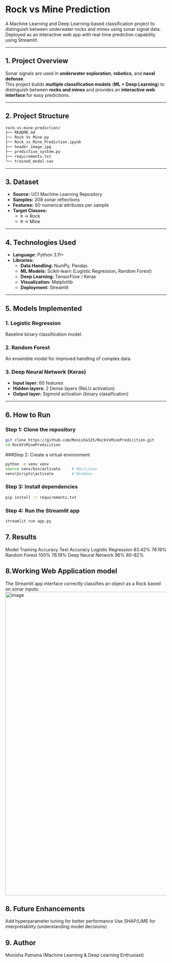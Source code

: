 # Rock vs Mine Prediction

A Machine Learning and Deep Learning-based classification project to distinguish between underwater rocks and mines using sonar signal data. Deployed as an interactive web app with real-time prediction capability using Streamlit.

---

## 1. Project Overview
Sonar signals are used in **underwater exploration**, **robotics**, and **naval defense**.  
This project builds **multiple classification models** (**ML + Deep Learning**) to distinguish between **rocks and mines** and provides an **interactive web interface** for easy predictions.

---

## 2. Project Structure
```bash
rock-vs-mine-prediction/
├── README.md
├── Rock Vs Mine.py
├── Rock_vs_Mine_Prediction.ipynb
├── header_image.jpg
├── predictive_system.py
├── requirements.txt
└── trained_model.sav

```
---

## 3. Dataset
- **Source:** UCI Machine Learning Repository  
- **Samples:** 208 sonar reflections  
- **Features:** 60 numerical attributes per sample  
- **Target Classes:**  
  - `R` → Rock  
  - `M` → Mine  

---

## 4. Technologies Used
- **Language:** Python 3.11+  
- **Libraries:**  
  - **Data Handling:** NumPy, Pandas  
  - **ML Models:** Scikit-learn (Logistic Regression, Random Forest)  
  - **Deep Learning:** TensorFlow / Keras  
  - **Visualization:** Matplotlib  
  - **Deployment:** Streamlit  

---

## 5. Models Implemented
### 1. Logistic Regression
Baseline binary classification model.

### 2. Random Forest
An ensemble model for improved handling of complex data.

### 3. Deep Neural Network (Keras)
- **Input layer:** 60 features  
- **Hidden layers:** 2 Dense layers (ReLU activation)  
- **Output layer:** Sigmoid activation (binary classification)  

---

## 6. How to Run
### Step 1: Clone the repository
```bash
git clone https://github.com/Monisha325/RockVsMinePredicition.git
cd RockVsMinePredicition
```

###Step 2: Create a virtual environment
```bash
python -m venv venv
source venv/bin/activate     # Mac/Linux
venv\Scripts\activate        # Windows
```

### Step 3: Install dependencies
```bash
pip install -r requirements.txt
```

### Step 4: Run the Streamlit app
```bash
streamlit run app.py
```

## 7. Results
Model	Training Accuracy	Test Accuracy
Logistic Regression	83.42%	76.19%
Random Forest	100%	76.19%
Deep Neural Network	96%	80–82%

## 8.Working Web Application model
The Streamlit app interface correctly classifies an object as a Rock based on sonar inputs.
<img width="1153" height="948" alt="image" src="https://github.com/user-attachments/assets/ac2d322a-9f06-4606-a6d5-67a7d174b604" />

## 8. Future Enhancements
Add hyperparameter tuning for better performance
Use SHAP/LIME for interpretability (understanding model decisions)


## 9. Author
Monisha Patnana
(Machine Learning & Deep Learning Enthusiast)

